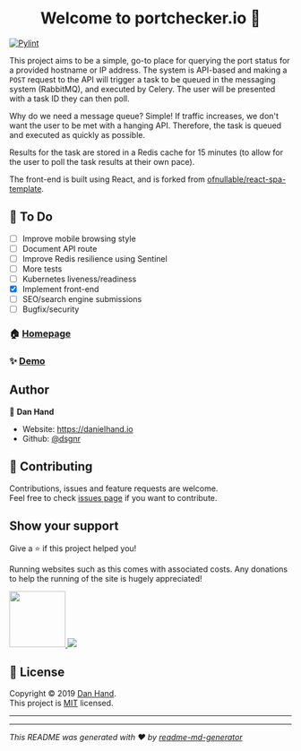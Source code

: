 <h1 align="center">Welcome to portchecker.io 👋</h1>
<p>
</p>

[![Pylint](https://github.com/dsgnr/portchecker.io/actions/workflows/pylint.yml/badge.svg)](https://github.com/dsgnr/portchecker.io/actions/workflows/pylint.yml)


This project aims to be a simple, go-to place for querying the port status for a provided hostname or IP address.
The system is API-based and making a `POST` request to the API will trigger a task to be queued in the messaging system (RabbitMQ), and executed by Celery. The user will be presented with a task ID they can then poll.

Why do we need a message queue? Simple! If traffic increases, we don't want the user to be met with a hanging API.
Therefore, the task is queued and executed as quickly as possible.

Results for the task are stored in a Redis cache for 15 minutes (to allow for the user to poll the task results at their own pace).

The front-end is built using React, and is forked from [ofnullable/react-spa-template](https://github.com/ofnullable/react-spa-template).

## 📝 To Do

- [ ] Improve mobile browsing style
- [ ] Document API route
- [ ] Improve Redis resilience using Sentinel
- [ ] More tests
- [ ] Kubernetes liveness/readiness
- [x] Implement front-end
- [ ] SEO/search engine submissions
- [ ] Bugfix/security

### 🏠 [Homepage](portchecker.io)

### ✨ [Demo](portchecker.io)

## Author

👤 **Dan Hand**

* Website: https://danielhand.io
* Github: [@dsgnr](https://github.com/dsgnr)

## 🤝 Contributing

Contributions, issues and feature requests are welcome.<br />
Feel free to check [issues page](https://github.com/dsgnr/portchecker.io/issues) if you want to contribute.<br />


## Show your support

Give a ⭐️ if this project helped you!

Running websites such as this comes with associated costs. Any donations to help the running of the site is hugely appreciated!

<a href="https://www.patreon.com/dsgnr_">
  <img src="https://c5.patreon.com/external/logo/become_a_patron_button@2x.png" width="100">
</a>
<a href="https://www.paypal.com/donate?business=RNT9HTKVJ2DDJ&no_recurring=0&item_name=portchecker.io+donation&currency_code=GBP" target="_blank"><img src="https://www.paypalobjects.com/en_GB/i/btn/btn_donate_SM.gif"></a>


## 📝 License

Copyright © 2019 [Dan Hand](https://github.com/dsgnr).<br />
This project is [MIT](https://github.com/kefranabg/readme-md-generator/blob/master/LICENSE) licensed.

---
***
_This README was generated with ❤️ by [readme-md-generator](https://github.com/kefranabg/readme-md-generator)_
